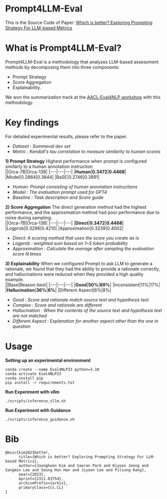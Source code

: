 # Prompt4LLM-Eval

This is the Source Code of Paper: [Which is better? Exploring Prompting Strategy For LLM-based Metrics](https://arxiv.org/abs/2311.03754)


# What is Prompt4LLM-Eval?
Prompt4LLM-Eval is a methodology that analyzes LLM-based assessment methods by decomposing them into three components:
- Prompt Strategy
- Score Aggregation
- Explainability. <br>

We won the summarization track at the [AACL-Eval4NLP workshop](https://eval4nlp.github.io/2023/shared-task.html) with this methodology.

# Key findings
For detailed experimental results, please refer to the paper. <br>
- *Dataset : Summeval dev set*
- *Metric : Kendall's tau correlation to measure similarity to human scores*

**1) Prompt Strategy**
Highest performance when prompt is configured similarly to a human annotation instruction <br>
||Orca-7B|Orca-13B|
|---|---|---|
|**Human**|**0.3472**|**0.4468**|
|Model|0.2864|0.3844|
|BaSE|0.2746|0.3891|
- *Human: Prompt consisting of human annotation instructions*
- *Model : The evaluation prompt used for GPT4*
- *Baseline : Task description and Score guide*

**2) Score Aggregation**
The direct generation method had the highest performance, and the approximation method had poor performance due to noise during sampling. <br>
||Orca-7B|Orca-13B|
|---|---|---|
|**Direct**|**0.3472**|**0.4468**|
|Logprob|0.3296|0.4210|
|Approximation|0.3239|0.4002|
- *Direct: A scoring method that uses the score you create as is*
- *Logprob : weighted sum based on 1~5 token probability*
- *Approximation : Calculate the average after sampling the evaluation score N times*

**3) Explainability**
When we configured Prompt to ask LLM to generate a rationale, we found that they had the ability to provide a rationale correctly, and hallucinations were reduced when they provided a high quality example. <br>
||Base|Reason-best|
|---|---|---|
|**Good**|**50%**|**69%**|
|Inconsistent|11%|17%|
|**Hallucination**|**36%**|**6%**|
|Different Aspect|6%|8%|
- *Good : Score and rationale match source text and hypothesis text*
- *Complex : Score and rationale are different*
- *Hallucination : When the contents of the source text and hypothesis text are not matched*
- *Different Aspect : Explanation for another aspect other than the one in question*

# Usage
**Setting up an experimental environment**
```
conda create --name Eval4NLP23 python=3.10
conda activate Eval4NLP23
conda install pip
pip install -r requirements.txt
```

**Run Experiment with vllm**
```
./scripts/inference_vllm.sh
```

**Run Experiment with Guidance**
```
./scripts/inference_guidance.sh
```

# Bib
```
@misc{kim2023better,
      title={Which is better? Exploring Prompting Strategy For LLM-based Metrics}, 
      author={Joonghoon Kim and Saeran Park and Kiyoon Jeong and Sangmin Lee and Seung Hun Han and Jiyoon Lee and Pilsung Kang},
      year={2023},
      eprint={2311.03754},
      archivePrefix={arXiv},
      primaryClass={cs.CL}
}
```

